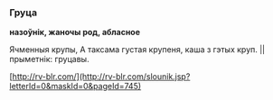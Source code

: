 ### Груца
**назоўнік, жаночы род, абласное**

Ячменныя крупы, А таксама густая крупеня, каша з гэтых круп. || прыметнік: груцавы.

<a rel="author">[http://rv-blr.com/](http://rv-blr.com/slounik.jsp?letterId=0&maskId=0&pageId=745)</a>
